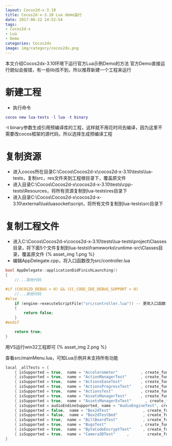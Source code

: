 ```yaml
---
layout: Cocos2d-x-3.10
title: Cocos2d-x-3.10 Lua demo运行
date: 2017-06-22 14:52:54
tags: 
- Cocos2d-x
- Lua
- Demo
categories: Cocos2dx
image: img/category/cocos2dx.png
---
```


本文介绍Cocos2dx-3.10环境下运行官方Lua示例Demo的方法
官方Demo直接运行貌似会报错，有一些lib找不到，所以推荐新建一个工程来运行

# 新建工程
- 执行命令
``` lua
cocos new lua-tests -l lua -t binary
```
-t binary参数生成引用预编译库的工程，这样就不用花时间去编译，因为这里不需要改cocos框架的源代码，所以选择生成预编译工程

# 复制资源
- 进入cocos所在目录C:\Cocos\Cocos2d-x\cocos2d-x-3.10\tests\lua-tests，复制src，res文件夹到工程根目录下，覆盖原文件
- 进入目录C:\Cocos\Cocos2d-x\cocos2d-x-3.10\tests\cpp-tests\Resources，将所有资源复制到lua-tests\res目录下
- 进入目录C:\Cocos\Cocos2d-x\cocos2d-x-3.10\external\lua\luasocket\script，将所有文件复制到lua-tests\src目录下

# 复制工程文件
- 进入C:\Cocos\Cocos2d-x\cocos2d-x-3.10\tests\lua-tests\project\Classes目录，将下面5个文件复制到lua-tests\frameworks\runtime-src\Classes目录，覆盖原文件
{% asset_img 1.png %}
- 编辑AppDelegate.cpp，将入口函数改为src/controller.lua
```c++
bool AppDelegate::applicationDidFinishLaunching()
{
    //...其他代码

#if (COCOS2D_DEBUG > 0) && (CC_CODE_IDE_DEBUG_SUPPORT > 0)
    //...其他代码
#else
    if (engine->executeScriptFile("src/controller.lua")) -- 更改入口函数
    {
        return false;
    }
#endif

    return true;
}
```
用VS运行win32工程即可
{% asset_img 2.png %}

查看src/mainMenu.lua，可知Lua示例并未支持所有功能
```c++
local _allTests = {
    { isSupported = true,  name = "Accelerometer"          , create_func=             AccelerometerMain  },
    { isSupported = true,  name = "ActionManagerTest"      , create_func   =         ActionManagerTestMain  },
    { isSupported = true,  name = "ActionsEaseTest"        , create_func   =           EaseActionsTest      },
    { isSupported = true,  name = "ActionsProgressTest"    , create_func   =       ProgressActionsTest      },
    { isSupported = true,  name = "ActionsTest"            , create_func   =               ActionsTest      },
    { isSupported = true,  name = "AssetsManagerTest"      , create_func   =         AssetsManagerTestMain      },
    { isSupported = true,  name = "AssetsManagerExTest"      , create_func   =         AssetsManagerExTestMain  },
    { isSupported = audioEndineSupported, name = "AudioEngineTest", create_func = AudioEngineTest},
    { isSupported = false,  name = "Box2dTest"              , create_func=                 Box2dTestMain  },
    { isSupported = false,  name = "Box2dTestBed"           , create_func=              Box2dTestBedMain  },
    { isSupported = true,  name = "BillBoardTest"           , create_func=              BillBoardTestMain},
    { isSupported = true,  name = "BugsTest"               , create_func=              BugsTestMain      },
    { isSupported = true,  name = "ByteCodeEncryptTest"     , create_func=       ByteCodeEncryptTestMain  },
    { isSupported = true,  name = "Camera3DTest"     ,        create_func=       Camera3DTestMain  }
}
```
